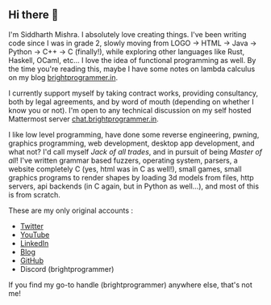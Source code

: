 ## Hi there 👋

I'm Siddharth Mishra. I absolutely love creating things. I've been writing code since I was in grade 2, slowly moving from LOGO -> HTML -> Java -> Python -> C++ -> C (finally!), while exploring other languages like Rust, Haskell, OCaml, etc... I love the idea of functional programming as well. By the time you're reading this, maybe I have some notes on lambda calculus on my blog [brightprogrammer.in](https://brightprogrammer.in).

I currently support myself by taking contract works, providing consultancy, both by legal agreements, and by word of mouth (depending on whether I know you or not). I'm open to any technical discussion on my self hosted Mattermost server [chat.brightprogrammer.in](https://chat.brightprogrammer.in).

I like low level programming, have done some reverse engineering, pwning, graphics programming, web development, desktop app development, and what not? I'd call myself _Jack of all trades_, and in pursuit of being _Master of all_! I've written grammar based fuzzers, operating system, parsers, a website completely C (yes, html was in C as well!), small games, small graphics programs to render shapes by loading 3d models from files, http servers, api backends (in C again, but in Python as well...), and most of this is from scratch.

These are my only original accounts :

- [Twitter](https://x.com/brightprogramer)
- [YouTube](https://youtube.com/@brightprogrammer)
- [LinkedIn](https://in.linkedin.com/brightprogrammer)
- [Blog](https://brightprogrammer.in)
- [GitHub](https://github.com/brightprogrammer)
- Discord (brightprogrammer)

If you find my go-to handle (brightprogrammer) anywhere else, that's not me!
